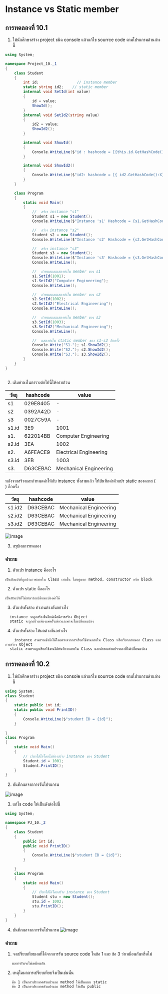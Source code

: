 # Instance vs Static member #

##  การทดลองที่ 10.1 ##

1. ให้นักศึกษาสร้าง project ชนิด console แล้วแก้ไข  sourrce code ตามโปรแกรมด้านล่างนี้


```cs
using System;

namespace Project_10._1
{
    class Student
    {
        int id;                 // instance member
        static string id2;    // static member
        internal void SetId(int value)
        {
            id = value;
            ShowId();
        }
        internal void SetId2(string value)
        {
            id2 = value;
            ShowId2();
        }

        internal void ShowId()
        {
            Console.WriteLine($"id : hashcode = [{this.id.GetHashCode():X}], value = {id}");
        }

        internal void ShowId2()
        {
            Console.WriteLine($"id2: hashcode = [{ id2.GetHashCode():X}], value = { id2   }");
        }
    }

    class Program
    {
        static void Main()
        {
            //  สร้าง instance "s1"
            Student s1 = new Student();
            Console.WriteLine($"Instance 's1' Hashcode = {s1.GetHashCode():X8}");

            //  สร้าง instance "s2"
            Student s2 = new Student();
            Console.WriteLine($"Instance 's2' Hashcode = {s2.GetHashCode():X8}");

            //  สร้าง instance "s3"
            Student s3 = new Student();
            Console.WriteLine($"Instance 's3' Hashcode = {s3.GetHashCode():X8}");
            Console.WriteLine();

            //  กำหนดและแสดงค่าใน member ของ s1
            s1.SetId(1001);
            s1.SetId2("Computer Engineering");
            Console.WriteLine();

            //  กำหนดและแสดงค่าใน member ของ s2
            s2.SetId(1002);
            s2.SetId2("Electrical Engineering");
            Console.WriteLine();

            //  กำหนดและแสดงค่าใน member ของ s3
            s3.SetId(1003);
            s3.SetId2("Mechanical Engineering");
            Console.WriteLine();

            //  แสดงค่าใน static member ของ s1-s3 อีกครั้ง
            Console.Write("S1."); s1.ShowId2();
            Console.Write("S2."); s2.ShowId2();
            Console.Write("S3."); s3.ShowId2();
        }
    }
}



```

2. เติมค่าลงในตารางต่อไปนี้ให้ครบถ้วน


|   วัตถุ    | hashcode| value|
|----------|---------|------|
| s1       |029E8405 | -    |
| s2       |0392A42D| -    |
| s3       |0027C59A| -    |
| s1.id    | 3E9  | 1001 |
| s1.     | 622014BB |Computer Engineering|
| s2.id    | 3EA  |1002 |
| s2.     | A6FEACE9 |Electrical Engineering|
| s3.id    | 3EB | 1003|
| s3.     | D63CEBAC |Mechanical Engineering|

หลังจากสร้างและกำหนดค่าให้กับ instance ทั้งสามแล้ว ให้บันทึกค่าตัวแปร static ของคลาส (`    `) อีกครั้ง

|   วัตถุ    | hashcode| value|
|----------|---------|------|
| s1.id2     |D63CEBAC |Mechanical Engineering|
| s2.id2     |D63CEBAC |Mechanical Engineering|
| s3.id2     |D63CEBAC |Mechanical Engineering|

![image](https://user-images.githubusercontent.com/92081694/168819525-b705ea87-895b-4e3b-8184-4263174b8baf.png)



3. สรุปผลการทดลอง

### คำถาม ###
1. ตัวแปร instance คืออะไร

```
เป็นตัวแปรที่ถูกประกาศภายใน Class เท่านั้น ไม่อยู่นอก method, constructor หรือ block
```

2. ตัวแปร static คืออะไร

```
เป็นตัวแปรที่ไม่สามารถเปลี่ยนเเปลงค่าได้
```

3. ตัวแปรทั้งสอง ทำงานต่างกันอย่างไร

```
  instance จะถูกสร้างขึ้นใหม่เมื่อมีการสร้าง Object
  static จะถูกสร้างเพียงแค่ครั้งเดียวและค่าจะไม่เปลี่ยนแปลง
```

4. ตัวแปรทั้งสอง ให้ผลต่างกันอย่างไร

```
    instance สามารถเข้าถึงได้โดยตรงจากการเรียกใช้งานภายใน Class หรือเรียกภายนอก Class และการสร้าง Object
  static สามารถถูกเรียกใช้งานได้ทันทีจากภายใน Class และค่าของตัวแปรจะคงที่ไม่เปลี่ยนแปลง
```

##  การทดลองที่ 10.2 ##

1. ให้นักศึกษาสร้าง project ชนิด console แล้วแก้ไข  sourrce code ตามโปรแกรมด้านล่างนี้

```cs
using System;
class Student
{
	static public int id;
	static public void PrintID()
	{
        Console.WriteLine($"student ID = {id}");
	}
	
}
class Program
{
	static void Main()
	{
		// เรียกใช้ได้โดยไม่ต้องสร้าง instance ของ Student
		Student.id = 1001;
		Student.PrintID();
	}
}
```

2. บันทึกผลจากการรันโปรแกรม

![image](https://user-images.githubusercontent.com/92081694/168819717-22085477-bce3-4bc5-b67f-d6f4502e8904.png)

3. แก้ไข code ให้เป็นดังต่อไปนี้

```cs
using System;

namespace PJ_10._2
{
	class Student
	{
		public int id;
		public void PrintID()
		{
			Console.WriteLine($"student ID = {id}");
		}

	}
	class Program
	{
		static void Main()
		{
			// เรียกใช้ได้โดยสร้าง instance ของ Student
			Student stu = new Student();
			stu.id = 1002;
			stu.PrintID();
		}
	}
}


```
4. บันทึกผลจากการรันโปรแกรม
![image](https://user-images.githubusercontent.com/92081694/168819801-2ed777d5-a67b-4a72-b3eb-3e0a7ae55be4.png)


###  คำถาม ### 
1. จงเปรียบเทียบผลที่ได้จากการรัน source code ในข้อ 1 และ ข้อ 3 ว่าเหมือนกันหรือไม่
```
   ผลการรันจะไม่เหมือนกัน
```
2. เหตุใดผลการเปรียบเทียบจึงเป็นเช่นนั้น
```
   ข้อ 1 เป็นการประกาศตัวแปรและ method ให้เป็นแบบ static 
   ข้อ 3 เป็นการประกาศตัวแปรและ method ให้เป็น public 
```



